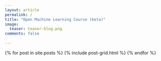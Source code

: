 ```yaml
---
layout: article
permalink: /
title: "Open Machine Learning Course (beta)"
image:
  teaser: teaser-blog.png
comments: false
    
---
```


<div class="tiles">
{% for post in site.posts %}
	{% include post-grid.html %}
{% endfor %}
</div><!-- /.tiles -->
